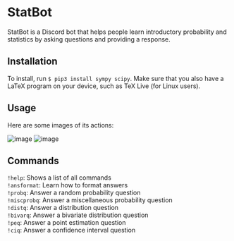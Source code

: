# StatBot
StatBot is a Discord bot that helps people learn introductory probability and statistics by asking questions and providing a response.

## Installation
To install, run `$ pip3 install sympy scipy`. Make sure that you also have a LaTeX program on your device, such as TeX Live (for Linux users).

## Usage
Here are some images of its actions:

![image](https://user-images.githubusercontent.com/73120632/132280802-75bf51b4-f00f-4682-b031-c9390e1fd1f4.png)
![image](https://user-images.githubusercontent.com/73120632/132280853-b7f873cb-2958-42be-a1ff-9c939b2a2dbe.png)

## Commands
`!help`: Shows a list of all commands<br/>
`!ansformat`: Learn how to format answers<br/>
`!probq`: Answer a random probability question<br/>
`!miscprobq`: Answer a miscellaneous probability question<br/>
`!distq`: Answer a distribution question<br/>
`!bivarq`: Answer a bivariate distribution question<br/>
`!peq`: Answer a point estimation question<br/>
`!ciq`: Answer a confidence interval question<br/>
